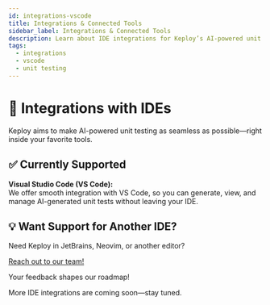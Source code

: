 ```yaml
---
id: integrations-vscode
title: Integrations & Connected Tools
sidebar_label: Integrations & Connected Tools
description: Learn about IDE integrations for Keploy’s AI-powered unit testing.
tags:
  - integrations
  - vscode
  - unit testing
---
```


# 🔌 Integrations with IDEs

Keploy aims to make AI-powered unit testing as seamless as possible—right inside your favorite tools.

## ✅ Currently Supported

**Visual Studio Code (VS Code):**  
 We offer smooth integration with VS Code, so you can generate, view, and manage AI-generated unit tests without leaving your IDE.

## 💡 Want Support for Another IDE?

Need Keploy in JetBrains, Neovim, or another editor?

[Reach out to our team!](mailto:support@keploy.io)

Your feedback shapes our roadmap!

More IDE integrations are coming soon—stay tuned.
